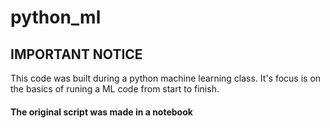 # python_ml

## IMPORTANT NOTICE
This code was built during a python machine learning class. It's focus is on the basics of runing a ML code from start to finish.

#### The original script was made in a notebook
